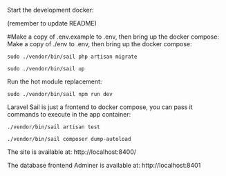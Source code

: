 Start the development docker:

(remember to update README)

#Make a copy of .env.example to .env, then bring up the docker compose:
Make a copy of ./env to .env, then bring up the docker compose:

`sudo ./vendor/bin/sail php artisan migrate`

`sudo ./vendor/bin/sail up`

Run the hot module replacement:

`sudo ./vendor/bin/sail npm run dev`

Laravel Sail is just a frontend to docker compose, you can pass it commands to execute in the app container:

`./vendor/bin/sail artisan test`

`./vendor/bin/sail composer dump-autoload`

The site is available at: http://localhost:8400/

The database frontend Adminer is available at: http://localhost:8401
